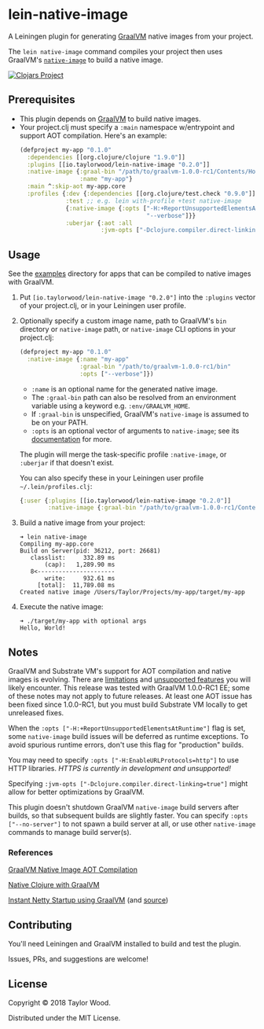 # lein-native-image

A Leiningen plugin for generating [GraalVM](https://www.graalvm.org) native images from your project.

The `lein native-image` command compiles your project then uses GraalVM's [`native-image`](https://www.graalvm.org/docs/reference-manual/aot-compilation/) to build a native image.

[![Clojars Project](https://img.shields.io/clojars/v/io.taylorwood/lein-native-image.svg)](https://clojars.org/io.taylorwood/lein-native-image)

## Prerequisites

* This plugin depends on [GraalVM](https://www.graalvm.org/downloads/) to build native images.
* Your project.clj must specify a `:main` namespace w/entrypoint and support AOT compilation.
  Here's an example:
    ```clojure
    (defproject my-app "0.1.0"
      :dependencies [[org.clojure/clojure "1.9.0"]]
      :plugins [[io.taylorwood/lein-native-image "0.2.0"]]
      :native-image {:graal-bin "/path/to/graalvm-1.0.0-rc1/Contents/Home/bin"
                     :name "my-app"}
      :main ^:skip-aot my-app.core
      :profiles {:dev {:dependencies [[org.clojure/test.check "0.9.0"]]}
                 :test ;; e.g. lein with-profile +test native-image
                 {:native-image {:opts ["-H:+ReportUnsupportedElementsAtRuntime"
                                        "--verbose"]}}
                 :uberjar {:aot :all
                           :jvm-opts ["-Dclojure.compiler.direct-linking=true"]}})
    ```

## Usage

See the [examples](https://github.com/taylorwood/lein-native-image/tree/master/examples) directory for apps
that can be compiled to native images with GraalVM.

1. Put `[io.taylorwood/lein-native-image "0.2.0"]` into the `:plugins` vector of your project.clj, or in your Leiningen user profile.

1. Optionally specify a custom image name, path to GraalVM's `bin` directory or `native-image` path, or `native-image` CLI options in your project.clj:
    ```clojure
    (defproject my-app "0.1.0"
      :native-image {:name "my-app"
                     :graal-bin "/path/to/graalvm-1.0.0-rc1/bin"
                     :opts ["--verbose"]})
    ```

    - `:name` is an optional name for the generated native image. 
    - The `:graal-bin` path can also be resolved from an environment variable using a keyword e.g. `:env/GRAALVM_HOME`.
    - If `:graal-bin` is unspecified, GraalVM's `native-image` is assumed to be on your PATH.
    - `:opts` is an optional vector of arguments to `native-image`; see its [documentation](https://www.graalvm.org/docs/reference-manual/aot-compilation/#image-generation-options) for more.

    The plugin will merge the task-specific profile `:native-image`, or `:uberjar` if that doesn't exist.

    You can also specify these in your Leiningen user profile `~/.lein/profiles.clj`:
    ```clojure
    {:user {:plugins [[io.taylorwood/lein-native-image "0.2.0"]]
            :native-image {:graal-bin "/path/to/graalvm-1.0.0-rc1/Contents/Home/bin"}}}
    ```

1. Build a native image from your project:
    ```
    ➜ lein native-image
    Compiling my-app.core
    Build on Server(pid: 36212, port: 26681)
       classlist:     332.89 ms
           (cap):   1,289.90 ms
       8<----------------------
           write:     932.61 ms
         [total]:  11,789.08 ms
    Created native image /Users/Taylor/Projects/my-app/target/my-app
    ```

1. Execute the native image:
    ```
    ➜ ./target/my-app with optional args
    Hello, World!
    ```

## Notes

GraalVM and Substrate VM's support for AOT compilation and native images is evolving.
There are [limitations](https://github.com/oracle/graal/blob/master/substratevm/LIMITATIONS.md) and [unsupported features](https://github.com/oracle/graal/blob/master/substratevm/REFLECTION.md) you will likely encounter.
This release was tested with GraalVM 1.0.0-RC1 EE; some of these notes may not apply to future releases.
At least one AOT issue has been fixed since 1.0.0-RC1, but you must build Substrate VM locally to get unreleased fixes.

When the `:opts ["-H:+ReportUnsupportedElementsAtRuntime"]` flag is set, some `native-image` build issues will be deferred as runtime exceptions.
To avoid spurious runtime errors, don't use this flag for "production" builds.

You may need to specify `:opts ["-H:EnableURLProtocols=http"]` to use HTTP libraries.
_HTTPS is currently in development and unsupported!_

Specifying `:jvm-opts ["-Dclojure.compiler.direct-linking=true"]` might allow for better optimizations by GraalVM.

This plugin doesn't shutdown GraalVM `native-image` build servers after builds, so that subsequent builds are slightly faster.
You can specify `:opts ["--no-server"]` to not spawn a build server at all, or use other `native-image` commands to manage build server(s).

### References

[GraalVM Native Image AOT Compilation](https://www.graalvm.org/docs/reference-manual/aot-compilation/)

[Native Clojure with GraalVM](https://www.innoq.com/en/blog/native-clojure-and-graalvm/)

[Instant Netty Startup using GraalVM](https://medium.com/graalvm/instant-netty-startup-using-graalvm-native-image-generation-ed6f14ff7692) (and [source](https://github.com/cstancu/netty-native-demo))

## Contributing

You'll need Leiningen and GraalVM installed to build and test the plugin.

Issues, PRs, and suggestions are welcome!

## License

Copyright © 2018 Taylor Wood.

Distributed under the MIT License.
